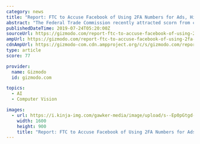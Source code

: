 ```yaml
---
category: news
title: "Report: FTC to Accuse Facebook of Using 2FA Numbers for Ads, Hiding Facial Recognition Settings"
abstract: "The Federal Trade Commission recently attracted scorn from congressional Democrats for fining world-spanning social network Facebook just $5 billion rather than tens of billions after the company ..."
publishedDateTime: 2019-07-24T05:20:00Z
sourceUrl: https://gizmodo.com/report-ftc-to-accuse-facebook-of-using-2fa-numbers-for-1836650815
ampUrl: https://gizmodo.com/report-ftc-to-accuse-facebook-of-using-2fa-numbers-for-1836650815/amp
cdnAmpUrl: https://gizmodo-com.cdn.ampproject.org/c/s/gizmodo.com/report-ftc-to-accuse-facebook-of-using-2fa-numbers-for-1836650815/amp
type: article
score: 77

provider:
  name: Gizmodo
  id: gizmodo.com

topics:
  - AI
  - Computer Vision

images:
  - url: https://i.kinja-img.com/gawker-media/image/upload/s--Ep0pGtgd--/c_fill,fl_progressive,g_center,h_900,q_80,w_1600/fr2gs9en7ryqgics6fb8.jpg
    width: 1600
    height: 900
    title: "Report: FTC to Accuse Facebook of Using 2FA Numbers for Ads, Hiding Facial Recognition Settings"
---
```

